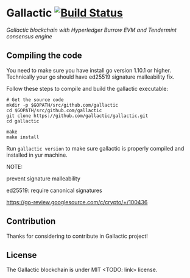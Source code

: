 # Gallactic [![Build Status](https://api.travis-ci.org/gallactic/gallactic.svg?branch=master)](https://travis-ci.org/gallactic/gallactic)
*Gallactic blockchain with Hyperledger Burrow EVM and Tendermint consensus engine*

## Compiling the code
You need to make sure you have install go version 1.10.1 or higher. Technically your go should have ed25519 signature malleability fix.

Follow these steps to compile and build the gallactic executable:

```
# Get the source code
mkdir -p $GOPATH/src/github.com/gallactic
cd $GOPATH/src/github.com/gallactic
git clone https://github.com/gallactic/gallactic.git
cd gallactic

make
make install
```

Run `gallactic version` to make sure gallactic is properly compiled and installed in yur machine.

NOTE:

prevent signature malleability

ed25519: require canonical signatures

https://go-review.googlesource.com/c/crypto/+/100436

## Contribution
Thanks for considering to contribute in Gallactic project!

## License
The Gallactic blockchain is under MIT <TODO: link> license.
